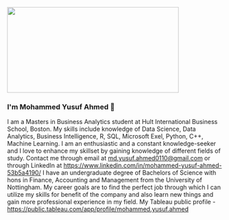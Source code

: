 <img src = "https://user-images.githubusercontent.com/95774681/146697059-4cb0782b-67e6-4c41-b20a-013bdc3f1070.png" width = "400" height = "200" />


### I'm Mohammed Yusuf Ahmed 👋 

I am a Masters in Business Analytics student at Hult International Business School, Boston.
My skills include knowledge of Data Science, Data Analytics, Business Intelligence, R, SQL, Microsoft Exel, Python, C++, Machine Learning. 
I am an enthusiastic and a constant knowledge-seeker and I love to enhance my skillset by gaining knowledge of different fields of study. 
Contact me through email at md.yusuf.ahmed0110@gmail.com or through LinkedIn at https://www.linkedin.com/in/mohammed-yusuf-ahmed-53b5a4190/
I have an undergraduate degree of Bachelors of Science with hons in Finance, Accounting and Management from the University of Nottingham.
My career goals are to find the perfect job through which I can utilize my skills for benefit of the company and also learn new things and gain more
professional experience in my field. 
My Tableau public profile - https://public.tableau.com/app/profile/mohammed.yusuf.ahmed




